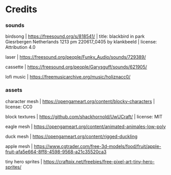 # Credits

### sounds

birdsong | https://freesound.org/s/818541/ | title: blackbird in park Giesrbergen Netherlands 1213 pm 220617_0405 by klankbeeld | license: Attribution 4.0

laser | https://freesound.org/people/Funky_Audio/sounds/729389/

cassette | https://freesound.org/people/Garysguff/sounds/621905/

lofi music | https://freemusicarchive.org/music/holiznacc0/

### assets

character mesh | https://opengameart.org/content/blocky-characters | license: CC0

block textures | https://github.com/shackhornold/UwUCraft/ | license: MIT

eagle mesh | https://opengameart.org/content/animated-animales-low-poly

duck mesh | https://opengameart.org/content/rigged-duckling

apple mesh | https://www.cgtrader.com/free-3d-models/food/fruit/apple-fruit-afa5e664-8ff8-4598-9568-a21c35520ca3

tiny hero sprites | https://craftpix.net/freebies/free-pixel-art-tiny-hero-sprites/
